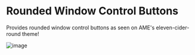 # Rounded Window Control Buttons

Provides rounded window control buttons as seen on AME's eleven-cider-round theme!

![image](https://user-images.githubusercontent.com/42164502/177065556-14c8870c-43e6-434e-b12c-fa8330a5df1a.png)

